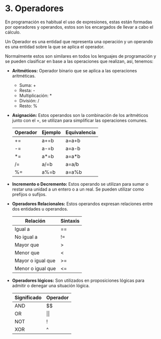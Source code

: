 # 3. Operadores

En programación es habitual el uso de expresiones, estas están formadas por operadores y operandos, estos son los encargados de llevar a cabo el cálculo.

Un Operador es una entidad que representa una operación y un operando es una entidad sobre la que se aplica el operador.

Normalmente estos son similares en todos los lenguajes de programación y se pueden clasificar en base a las operaciones que realizan, así, tenemos:

- **Aritméticos:** Operador binario que se aplica a las operaciones aritméticas.
  - Suma: +
  - Resta: -
  - Multiplicación: *
  - División: /
  - Resto: %
  
- **Asignación:** Estos operandos son la combinación de los aritméticos junto con el =, se utilizan para simplificar las operaciones comunes.

    Operador | Ejemplo | Equivalencia
    ---|---|---
    +=|a+=b|a=a+b
    -=|a-=b|a=a-b
    *=|a*=b|a=a*b
    /=|a/=b|a=a/b
    %=|a%=b|a=a%b

- **Incremento o Decremento:** Estos operando se utilizan para sumar o restar una unidad a un entero o a un real. Se pueden utilizar como prefijos o sufijos.
  
- **Operadores Relacionales:** Estos operandos expresan relaciones entre dos entidades u operandos.

    Relación | Sintaxis
    ---|----
    Igual a| ==
    No igual a| !=
    Mayor que| >
    Menor que| <
    Mayor o igual que|>=
    Menor o igual que|<=

- **Operadores lógicos:** Son utilizados en proposiciones lógicas para admitir o denegar una situación lógica.

    Significado | Operador
    -------|---
    AND| $$
    OR| \|\|
    NOT| !
    XOR| ^
